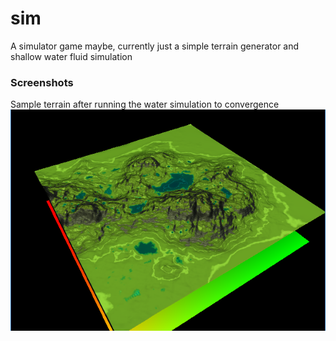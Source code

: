 # sim
A simulator game maybe, currently just a simple terrain generator and shallow water fluid simulation

### Screenshots
Sample terrain after running the water simulation to convergence
![](doc/terrain00.png)
